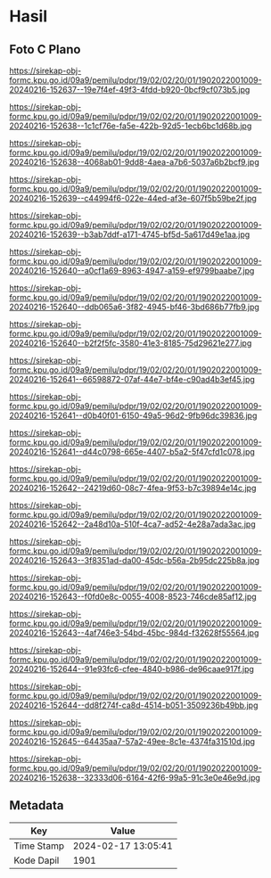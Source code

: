 # Hasil

## Foto C Plano

https://sirekap-obj-formc.kpu.go.id/09a9/pemilu/pdpr/19/02/02/20/01/1902022001009-20240216-152637--19e7f4ef-49f3-4fdd-b920-0bcf9cf073b5.jpg

https://sirekap-obj-formc.kpu.go.id/09a9/pemilu/pdpr/19/02/02/20/01/1902022001009-20240216-152638--1c1cf76e-fa5e-422b-92d5-1ecb6bc1d68b.jpg

https://sirekap-obj-formc.kpu.go.id/09a9/pemilu/pdpr/19/02/02/20/01/1902022001009-20240216-152638--4068ab01-9dd8-4aea-a7b6-5037a6b2bcf9.jpg

https://sirekap-obj-formc.kpu.go.id/09a9/pemilu/pdpr/19/02/02/20/01/1902022001009-20240216-152639--c44994f6-022e-44ed-af3e-607f5b59be2f.jpg

https://sirekap-obj-formc.kpu.go.id/09a9/pemilu/pdpr/19/02/02/20/01/1902022001009-20240216-152639--b3ab7ddf-a171-4745-bf5d-5a617d49e1aa.jpg

https://sirekap-obj-formc.kpu.go.id/09a9/pemilu/pdpr/19/02/02/20/01/1902022001009-20240216-152640--a0cf1a69-8963-4947-a159-ef9799baabe7.jpg

https://sirekap-obj-formc.kpu.go.id/09a9/pemilu/pdpr/19/02/02/20/01/1902022001009-20240216-152640--ddb065a6-3f82-4945-bf46-3bd686b77fb9.jpg

https://sirekap-obj-formc.kpu.go.id/09a9/pemilu/pdpr/19/02/02/20/01/1902022001009-20240216-152640--b2f2f5fc-3580-41e3-8185-75d29621e277.jpg

https://sirekap-obj-formc.kpu.go.id/09a9/pemilu/pdpr/19/02/02/20/01/1902022001009-20240216-152641--66598872-07af-44e7-bf4e-c90ad4b3ef45.jpg

https://sirekap-obj-formc.kpu.go.id/09a9/pemilu/pdpr/19/02/02/20/01/1902022001009-20240216-152641--d0b40f01-6150-49a5-96d2-9fb96dc39836.jpg

https://sirekap-obj-formc.kpu.go.id/09a9/pemilu/pdpr/19/02/02/20/01/1902022001009-20240216-152641--d44c0798-665e-4407-b5a2-5f47cfd1c078.jpg

https://sirekap-obj-formc.kpu.go.id/09a9/pemilu/pdpr/19/02/02/20/01/1902022001009-20240216-152642--24219d60-08c7-4fea-9f53-b7c39894e14c.jpg

https://sirekap-obj-formc.kpu.go.id/09a9/pemilu/pdpr/19/02/02/20/01/1902022001009-20240216-152642--2a48d10a-510f-4ca7-ad52-4e28a7ada3ac.jpg

https://sirekap-obj-formc.kpu.go.id/09a9/pemilu/pdpr/19/02/02/20/01/1902022001009-20240216-152643--3f8351ad-da00-45dc-b56a-2b95dc225b8a.jpg

https://sirekap-obj-formc.kpu.go.id/09a9/pemilu/pdpr/19/02/02/20/01/1902022001009-20240216-152643--f0fd0e8c-0055-4008-8523-746cde85af12.jpg

https://sirekap-obj-formc.kpu.go.id/09a9/pemilu/pdpr/19/02/02/20/01/1902022001009-20240216-152643--4af746e3-54bd-45bc-984d-f32628f55564.jpg

https://sirekap-obj-formc.kpu.go.id/09a9/pemilu/pdpr/19/02/02/20/01/1902022001009-20240216-152644--91e93fc6-cfee-4840-b986-de96caae917f.jpg

https://sirekap-obj-formc.kpu.go.id/09a9/pemilu/pdpr/19/02/02/20/01/1902022001009-20240216-152644--dd8f274f-ca8d-4514-b051-3509236b49bb.jpg

https://sirekap-obj-formc.kpu.go.id/09a9/pemilu/pdpr/19/02/02/20/01/1902022001009-20240216-152645--64435aa7-57a2-49ee-8c1e-4374fa31510d.jpg

https://sirekap-obj-formc.kpu.go.id/09a9/pemilu/pdpr/19/02/02/20/01/1902022001009-20240216-152638--32333d06-6164-42f6-99a5-91c3e0e46e9d.jpg


## Metadata

| Key        | Value               |
| ---------- | ------------------- |
| Time Stamp | 2024-02-17 13:05:41 |
| Kode Dapil | 1901                |



